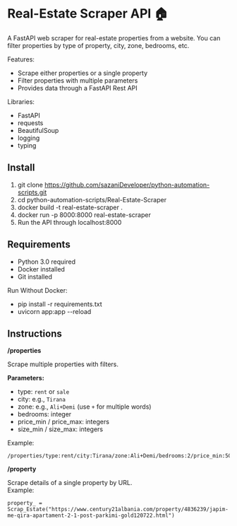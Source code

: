 # Real-Estate Scraper API 🏠

A FastAPI web scraper for real-estate properties from a website. You can filter properties by type of property, city, zone, bedrooms, etc.

Features:
- Scrape either properties or a single property
- Filter properties with multiple parameters
- Provides data through a FastAPI Rest API

Libraries:
- FastAPI
- requests
- BeautifulSoup
- logging
- typing

## Install
1. git clone https://github.com/sazaniDeveloper/python-automation-scripts.git
2. cd python-automation-scripts/Real-Estate-Scraper
3. docker build -t real-estate-scraper .
4. docker run -p 8000:8000 real-estate-scraper
5. Run the API through localhost:8000

## Requirements
- Python 3.0 required
- Docker installed
- Git installed

Run Without Docker:
- pip install -r requirements.txt
- uvicorn app:app --reload


## Instructions

**/properties**

Scrape multiple properties with filters.  

**Parameters:** 
- type: `rent` or `sale`  
- city: e.g., `Tirana`  
- zone: e.g., `Ali+Demi` (use `+` for multiple words)  
- bedrooms: integer  
- price_min / price_max: integers  
- size_min / size_max: integers


Example:
```
/properties/type:rent/city:Tirana/zone:Ali+Demi/bedrooms:2/price_min:500/price_max:800/size_min:50/size_max:90
```

**/property**

Scrape details of a single property by URL.  
Example:
```
property_ = Scrap_Estate("https://www.century21albania.com/property/4836239/japim-me-qira-apartament-2-1-post-parkimi-gold120722.html")
```
